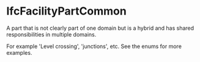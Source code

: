 # IfcFacilityPartCommon

A part that is not clearly part of one domain but is a hybrid and has shared responsibilities in multiple domains.<!-- end of definition -->

For example 'Level crossing', 'junctions', etc. 
See the enums for more examples. 

